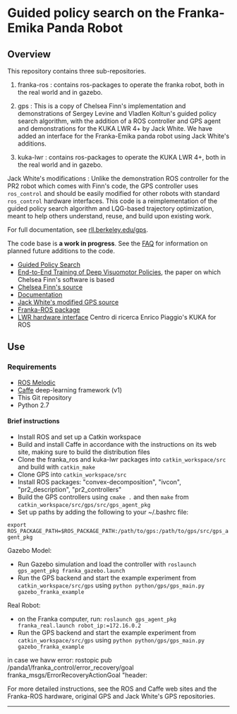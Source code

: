 # Guided policy search on the Franka-Emika Panda Robot

## Overview

This repository contains three sub-repositories.
1. franka-ros : contains ros-packages to operate the franka robot, both in the real world and in gazebo.
2. gps : This is a copy of Chelsea Finn's implementation and demonstrations of Sergey Levine and Vladlen Koltun's guided policy search algorithm, with the addition of a ROS controller and GPS agent and demonstrations for the KUKA LWR 4+ by Jack White. We have added an interface for the Franka-Emika panda robot using Jack White's additions.

3. kuka-lwr : contains ros-packages to operate the KUKA LWR 4+, both in the real world and in gazebo.

Jack White's modifications : Unlike the demonstration ROS controller for the PR2 robot which comes with Finn's code, the GPS controller uses `ros_control` and should be easily modified for other robots with standard `ros_control` hardware interfaces.
This code is a reimplementation of the guided policy search algorithm and LQG-based trajectory optimization, meant to help others understand, reuse, and build upon existing work.

For full documentation, see [rll.berkeley.edu/gps](http://rll.berkeley.edu/gps).

The code base is **a work in progress**. See the [FAQ](http://rll.berkeley.edu/gps/faq.html) for information on planned future additions to the code.



- [Guided Policy Search](http://proceedings.mlr.press/v28/levine13.html)
- [End-to-End Training of Deep Visuomotor Policies](https://arxiv.org/abs/1504.00702), the paper on which Chelsea Finn's software is based
- [Chelsea Finn's source](https://github.com/cbfinn/gps)
- [Documentation](http://rll.berkeley.edu/gps/)
- [Jack White's modified GPS source](https://bitbucket.org/JackNWhite/gps/src/master/)
- [Franka-ROS package](https://github.com/frankaemika/franka_ros)
- [LWR hardware interface](https://github.com/CentroEPiaggio/kuka-lwr) Centro di ricerca Enrico Piaggio's KUKA  for ROS

## Use

### Requirements

- [ROS Melodic](http://www.ros.org)
- [Caffe](http://caffe.berkeleyvision.org/) deep-learning framework (v1)
- This Git repository
- Python 2.7

#### Brief instructions

- Install ROS and set up a Catkin workspace
- Build and install Caffe in accordance with the instructions on its web site, making sure to build the distribution files
- Clone the franka_ros and kuka-lwr packages into `catkin_workspace/src` and build with `catkin_make`
- Clone GPS into `catkin_workspace/src`
- Install ROS packages: "convex-decomposition", "ivcon", "pr2_description", "pr2_controllers"
- Build the GPS controllers using `cmake .` and then `make` from `catkin_workspace/src/gps/src/gps_agent_pkg`
- Set up paths by adding the following to your ~/.bashrc file:

`export ROS_PACKAGE_PATH=$ROS_PACKAGE_PATH:/path/to/gps:/path/to/gps/src/gps_agent_pkg`


Gazebo Model:
- Run Gazebo simulation and load the controller with `roslaunch gps_agent_pkg franka_gazebo.launch`
- Run the GPS backend and start the example experiment from `catkin_workspace/src/gps` using `python python/gps/gps_main.py gazebo_franka_example`

Real Robot:
- on the Franka computer, run: `roslaunch gps_agent_pkg franka_real.launch robot_ip:=172.16.0.2`
- Run the GPS backend and start the example experiment from `catkin_workspace/src/gps` using `python python/gps/gps_main.py gazebo_franka_example` 

in case we havw error:
rostopic pub /panda1/franka_control/error_recovery/goal franka_msgs/ErrorRecoveryActionGoal "header: 

For more detailed instructions, see the ROS and Caffe web sites and the Franka-ROS hardware, original GPS and Jack White's GPS repositories.

--------------------------------------------------------------------------------
